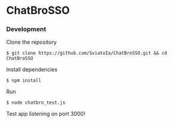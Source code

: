 # ChatBroSSO

### Development

Clone the repository
```shell
$ git clone https://github.com/SviatoIa/ChatBroSSO.git && cd ChatBroSSO
```

Install dependencies
```shell
$ npm install
```

Run
```shell
$ node chatbro_test.js
```

Test app listening on port 3000!
